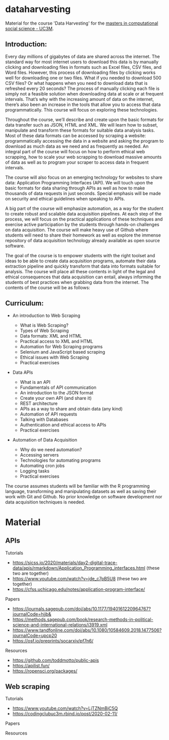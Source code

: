 # dataharvesting
Material for the course 'Data Harvesting' for the [masters in computational social science - UC3M](https://www.uc3m.es/master/computational-social-science#home).

## Introduction:

Every day millions of gigabytes of data are shared across the internet. The standard way for most internet users to download this data is by manually clicking and downloading files in formats such as Excel files, CSV files, and Word files. However, this process of downloading  files by clicking works well for downloading one or two files. What if you needed to download 500 CSV files? Or what happens when you need to download data that is refreshed every 20 seconds? The process of manually clicking each file is simply not a feasible solution when downloading data at scale or at frequent intervals. That’s why with the increasing amount of data on the internet, there’s also been an increase in the tools that allow you to access that data programmatically. This course will focus on exploring these technologies. 

Throughout the course, we’ll describe and create upon the basic formats for data transfer such as JSON, HTML and XML. We will learn how to subset, manipulate and transform these formats for suitable data analysis tasks. Most of these data formats can be accessed by scraping a website: programmatically accessing the data in a website and asking the program to download as much data as we need and as frequently as needed. An integral part of the course will focus on how to perform ethical web scrapping, how to scale your web scrapping to download massive amounts of data as well as to program your scraper to access data in frequent intervals.

The course will also focus on an emerging technology for websites to share data: Application Programming Interfaces (API). We will touch upon the basic formats for data sharing through APIs as well as how to make thousands of data requests in just seconds. Special emphasis will be made on security and ethical guidelines when speaking to APIs. 

A big part of the course will emphasize automation, as a way for the student to create robust and scalable data acquisition pipelines. At each step of the process, we will focus on the practical applications of these techniques and exercise active participation by the students through hands-on challenges on data acquisition. The course will make heavy use of Github where students will need to share their homework as well as explore the immense repository of data acquisition technology already available as open source software.

The goal of the course is to empower students with the right toolset and ideas to be able to create data acquisition programs, automate their data extraction pipeline and quickly transform that data into formats suitable for analysis. The course will place all these contents in light of the legal and ethical consequences that data acquisition can entail, always informing the students of best practices when grabbing data from the internet. The contents of the course will be as follows:


## Curriculum:

- An introduction to Web Scraping
  - What is Web Scraping?
  - Types of Web Scraping
  - Data formats: XML and HTML
  - Practical access to XML and HTML
  - Automation for Web Scraping programs
  - Selenium and JavaScript based scraping
  - Ethical issues with Web Scraping
  - Practical exercises
  
- Data APIs
  - What is an API
  - Fundamentals of API communication
  - An introduction to the JSON format
  - Create your own API (and share it)
  - REST architecture
  - APIs as a way to share and obtain data (any kind)
  - Automation of API requests
  - Talking with Databases
  - Authentication and ethical access to APIs
  - Practical exercises
  
- Automation of Data Acquisition
  - Why do we need automation?
  - Accessing servers
  - Technologies for automating programs
  - Automating cron jobs
  - Logging tasks
  - Practical exercises

The course assumes students will be familiar with the R programming language, transforming and manipulating datasets as well as saving their work with Git and Github. No prior knowledge on software development nor data acquisition techniques is needed.

# Material

## APIs

Tutorials
  - https://sicss.io/2020/materials/day2-digital-trace-data/apis/rmarkdown/Application_Programming_interfaces.html (these two are together)
  - https://www.youtube.com/watch?v=jde_c7pB5U8 (these two are together)
  - https://cfss.uchicago.edu/notes/application-program-interface/

Papers
  - https://journals.sagepub.com/doi/abs/10.1177/1940161220964767?journalCode=hijb&
  - https://methods.sagepub.com/book/research-methods-in-political-science-and-international-relations/i3919.xml
  - https://www.tandfonline.com/doi/abs/10.1080/10584609.2018.1477506?journalCode=upcp20
  - https://osf.io/preprints/socarxiv/pf7n6/

Resources
  - https://github.com/toddmotto/public-apis
  - https://apilist.fun/
  - https://ropensci.org/packages/


## Web scraping

Tutorials
  - https://www.youtube.com/watch?v=LjTZNmBjC5Q
  - https://codingclubuc3m.rbind.io/post/2020-02-11/

Papers
  
Resources
